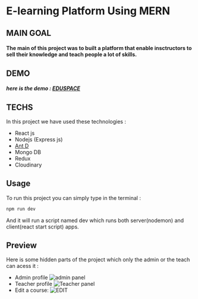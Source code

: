 # E-learning Platform Using MERN
## MAIN GOAL
#### The main of this project was to built a platform that enable insctructors to sell their knowledge and teach people a lot of skills.
## DEMO
##### here is the demo : [EDUSPACE](https://e-duspace.herokuapp.com/)

## TECHS
In this project we have used these technologies : 
+ React js
+ Nodejs (Express js)
+ [Ant D](https://github.com/ant-design/ant-design)
+ Mongo DB
+ Redux
+ Cloudinary
## Usage 
To run this project you can simply type in the terminal : 
```bash 
npm run dev 
```
And it will run a script named dev which runs both server(nodemon) and client(react start script) apps.

## Preview
Here is some hidden parts of the project which only the admin or the teach can acess it : 
+ Admin profile
![admin panel](https://i.imgur.com/6IVGNUk.png)
+ Teacher profile
![Teacher panel](https://i.imgur.com/t3u0Abf.png)
+ Edit a course:
![EDIT](https://i.imgur.com/lc2YrBz.png)
